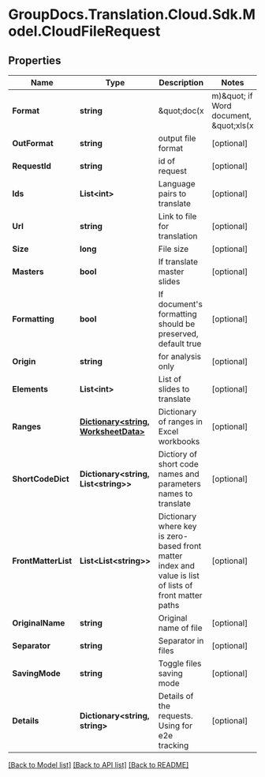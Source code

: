 # GroupDocs.Translation.Cloud.Sdk.Model.CloudFileRequest

## Properties

Name | Type | Description | Notes
------------ | ------------- | ------------- | -------------
**Format** | **string** | \&quot;doc(x|m)\&quot; if Word document, \&quot;xls(x|m)\&quot; if Excel workbook | [optional] 
**OutFormat** | **string** | output file format | [optional] 
**RequestId** | **string** | id of request | [optional] 
**Ids** | **List&lt;int&gt;** | Language pairs to translate | [optional] 
**Url** | **string** | Link to file for translation | [optional] 
**Size** | **long** | File size | [optional] 
**Masters** | **bool** | If translate master slides | [optional] 
**Formatting** | **bool** | If document&#39;s formatting should be preserved, default true | [optional] 
**Origin** | **string** | for analysis only | [optional] 
**Elements** | **List&lt;int&gt;** | List of slides to translate | [optional] 
**Ranges** | [**Dictionary&lt;string, WorksheetData&gt;**](WorksheetData.md) | Dictionary of ranges in Excel workbooks | [optional] 
**ShortCodeDict** | **Dictionary&lt;string, List&lt;string&gt;&gt;** | Dictiory of short code names and parameters names to translate | [optional] 
**FrontMatterList** | **List&lt;List&lt;string&gt;&gt;** | Dictionary where key is zero-based front matter index and value is list of lists of front matter paths | [optional] 
**OriginalName** | **string** | Original name of file | [optional] 
**Separator** | **string** | Separator in files | [optional] 
**SavingMode** | **string** | Toggle files saving mode | [optional] 
**Details** | **Dictionary&lt;string, string&gt;** | Details of the requests. Using for e2e tracking | [optional] 

[[Back to Model list]](../README.md#documentation-for-models) [[Back to API list]](../README.md#documentation-for-api-endpoints) [[Back to README]](../README.md)

